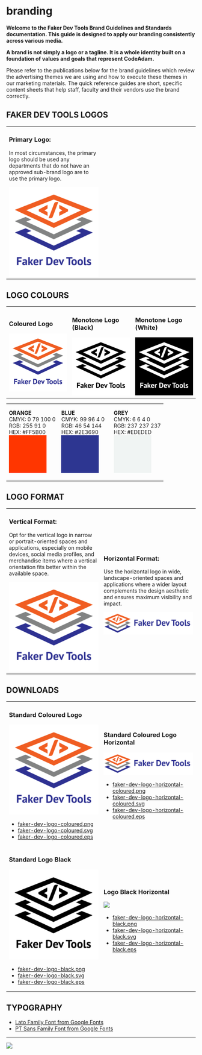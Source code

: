 # branding

<style>@import url("//readme.codeadam.ca/readme.css");</style>

**Welcome to the Faker Dev Tools Brand Guidelines and Standards documentation. This guide is designed to apply our branding consistently across various media.**

**A brand is not simply a logo or a tagline. It is a whole identity built on a foundation of values and goals that represent CodeAdam.**

Please refer to the publications below for the brand guidelines which review the advertising themes we are using and how to execute these themes in our marketing materials. The quick reference guides are short, specific content sheets that help staff, faculty and their vendors use the brand correctly.

## FAKER DEV TOOLS LOGOS

<table>
<tr>
<td width="50%">

<h3>Primary Logo:</h3>
<p>In most circumstances, the primary logo should be used any departments that do not have an approved sub-brand logo are to use the primary logo.</p>
<img src="png/faker-dev-logo-coloured.png">

</td>
<td width="50%"></td>
</tr>
</table>

## LOGO COLOURS

<table>
<tr>
<td width="33.3%">

<h3>Coloured Logo</h3>
<img src="png/faker-dev-logo-coloured.png">

</td>
<td width="33.3%">

<h3>Monotone Logo (Black)</h3>
<img src="png/faker-dev-logo-black.png">

</td>

<td width="33.3%">

<h3>Monotone Logo (White)</h3>
<img src="png/faker-dev-logo-white-bg.png">

</td>
</tr>
</table>

<table style= width:"100%";>
<tr>
<td width="33.3%">

<strong>ORANGE</strong>
<br>
CMYK: 0 79 100 0
<br>
RGB: 255 91 0
<br>
HEX: #FF5B00
<br>
<img src="colours/Orange.jpg" width="100" height="100">

</td>
<td width="33.3%">

<strong>BLUE</strong>
<br>
CMYK: 99 96 4 0
<br>
RGB: 46 54 144
<br>
HEX: #2E3690
<br>
<img src="colours/Blue.jpg" width="100" height="100">

</td>
<td width="33.3%">

<strong>GREY</strong>
<br>
CMYK: 6 6 4 0
<br>
RGB: 237 237 237
<br>
HEX: #EDEDED
<br>
<img src="colours/Grey.jpg" width="100" height="100">

</td>
</tr>
</table>

## LOGO FORMAT

<table>
<tr>
<td width="50%">

<h3>Vertical Format:</h3>
<p>Opt for the vertical logo in narrow or portrait-oriented spaces and applications, especially on mobile devices, social media profiles, and merchandise items where a vertical orientation fits better within the available space.</p>
<img src="png/faker-dev-logo-coloured.png">

</td>
<td width="50%">

<h3>Horizontal Format:</h3>
<p>Use the horizontal logo in wide, landscape-oriented spaces and applications where a wider layout complements the design aesthetic and ensures maximum visibility and impact.</p>
<img src="png/faker-dev-logo-horizontal-coloured.png">

</td>
</tr>
</table>

## DOWNLOADS

<table>
<tr>
<td width="50%">

<h3>Standard Coloured Logo</h3>
<img src="png/faker-dev-logo-coloured.png">
<ul>
<li><a href="png/faker-dev-logo-coloured.png" download>faker-dev-logo-coloured.png</a></li>
<li><a href="svg/faker-dev-logo-coloured.svg" download>faker-dev-logo-coloured.svg</a></li>
<li><a href="eps/faker-dev-logo-coloured.eps" download>faker-dev-logo-coloured.eps</a></li>
</ul>

</td>
<td width="50%">

<h3>Standard Coloured Logo Horizontal</h3>
<img src="png/faker-dev-logo-horizontal-coloured.png">
<ul>
<li><a href="png/faker-dev-logo-horizontal-coloured.png" download>faker-dev-logo-horizontal-coloured.png</a></li>
<li><a href="svg/faker-dev-logo-horizontal-coloured.svg" download>faker-dev-logo-horizontal-coloured.svg</a></li>
<li><a href="eps/faker-dev-logo-horizontal-coloured.eps" download>faker-dev-logo-horizontal-coloured.eps</a></li>
</ul>

</td>
</tr>
<tr>
<td width="50%">

<h3>Standard Logo Black </h3>
<img src="png/faker-dev-logo-black.png">
<ul>
<li><a href="png/faker-dev-logo-black.png" download>faker-dev-logo-black.png</a></li>
<li><a href="svg/faker-dev-logo-black.svg" download>faker-dev-logo-black.svg</a></li>
<li><a href="eps/faker-dev-logo-black.eps" download>faker-dev-logo-black.eps</a></li>
</ul>

</td>
<td width="50%">

<h3>Logo Black Horizontal</h3>
<img src="png/faker-dev-logo-horizonatl-black.png">
<ul>
<li><a href="png/faker-dev-logo-horizontal-black.png" download>faker-dev-logo-horizontal-black.png</a></li>
<li><a href="svg/faker-dev-logo-horizontal-black.svg" download>faker-dev-logo-horizontal-black.svg</a></li>
<li><a href="eps/faker-dev-logo-horizontal-black.eps" download>faker-dev-logo-horizontal-black.eps</a></li>
</ul>

</td>
</tr>
</table>

## TYPOGRAPHY

- <a href="https://fonts.google.com/specimen/Lato" target="_blank">Lato Family Font from Google Fonts</a>
- <a href="https://fonts.google.com/specimen/PT+Sans" target="_blank">PT Sans Family Font from Google Fonts</a>

---

<a href="https://codeadam.ca">
<img src="https://cdn.codeadam.ca/images@1.0.0/codeadam-logo-coloured-horizontal.png" width="100">
</a>
